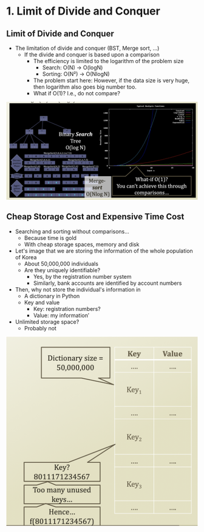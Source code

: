 # 1. Limit of Divide and Conquer

## Limit of Divide and Conquer

* The limitation of divide and conquer \(BST, Merge sort, ...\)
  * If the divide and conquer is based upon a comparison
    * The efficiency is limited to the logarithm of the problem size
      * Search: O\(N\) → O\(logN\)
      * Sorting: O\(N²\) → O\(NlogN\)
    * The problem start here: However, if the data size is very huge, then logarithm also goes big number too.
    * What if O\(1\)? I.e., do not compare?

![](../.gitbook/assets/2019-12-26-7.36.20.png)

## Cheap Storage Cost and Expensive Time Cost

* Searching and sorting without comparisons...
  * Because time is gold
  * With cheap storage spaces, memory and disk
* Let's image that we are storing the information of the whole population of Korea
  * About 50,000,000 individuals
  * Are they uniquely identifiable?
    * Yes, by the registration number system
    * Similarly, bank accounts are identified by account numbers
* Then, why not store the individual's information in 
  * A dictionary in Python
  * Key and value
    * Key: registration numbers?
    * Value: my information′
* Unlimited storage space?
  * Probably not

![](../.gitbook/assets/2019-12-26-7.48.28.png)




